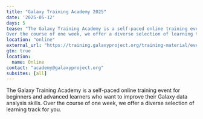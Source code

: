 ```yaml
---
title: "Galaxy Training Academy 2025"
date: '2025-05-12'
days: 5
tease: "The Galaxy Training Academy is a self-paced online training event for beginners and advanced learners who want to improve their Galaxy data analysis skills. 
Over the course of one week, we offer a diverse selection of learning track for you."
location: "online"
external_url: "https://training.galaxyproject.org/training-material/events/2025-05-12-galaxy-academy-2025.html"
gtn: true
location:
  name: Online
contact: "academy@galaxyproject.org"
subsites: [all]
---
```

The Galaxy Training Academy is a self-paced online training event for beginners and advanced learners who want to improve their Galaxy data analysis skills. 
Over the course of one week, we offer a diverse selection of learning track for you.

